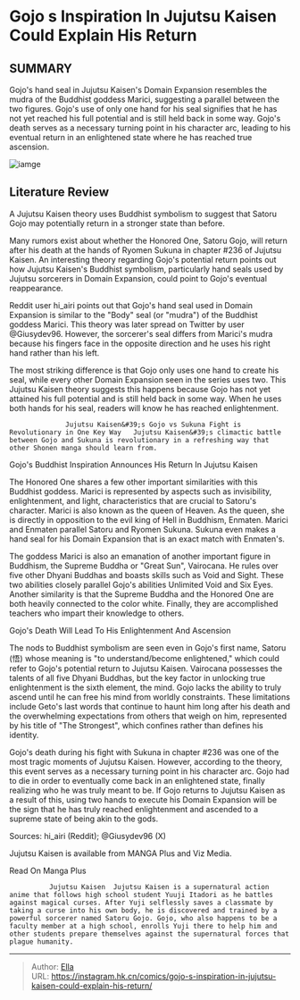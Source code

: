 # Gojo s Inspiration In Jujutsu Kaisen Could Explain His Return


## SUMMARY 



  Gojo&#39;s hand seal in Jujutsu Kaisen&#39;s Domain Expansion resembles the mudra of the Buddhist goddess Marici, suggesting a parallel between the two figures.   Gojo&#39;s use of only one hand for his seal signifies that he has not yet reached his full potential and is still held back in some way.   Gojo&#39;s death serves as a necessary turning point in his character arc, leading to his eventual return in an enlightened state where he has reached true ascension.  

![iamge](https://static1.srcdn.com/wordpress/wp-content/uploads/2023/10/gojo-s-domain-expansion.jpg)

## Literature Review

A Jujutsu Kaisen theory uses Buddhist symbolism to suggest that Satoru Gojo may potentially return in a stronger state than before.




Many rumors exist about whether the Honored One, Satoru Gojo, will return after his death at the hands of Ryomen Sukuna in chapter #236 of Jujutsu Kaisen.  An interesting theory regarding Gojo&#39;s potential return points out how Jujutsu Kaisen&#39;s Buddhist symbolism, particularly hand seals used by Jujutsu sorcerers in Domain Expansion, could point to Gojo&#39;s eventual reappearance.




Reddit user hi_airi points out that Gojo&#39;s hand seal used in Domain Expansion is similar to the &#34;Body&#34; seal (or &#34;mudra&#34;) of the Buddhist goddess Marici. This theory was later spread on Twitter by user @Giusydev96. However, the sorcerer&#39;s seal differs from Marici&#39;s mudra because his fingers face in the opposite direction and he uses his right hand rather than his left.


 

The most striking difference is that Gojo only uses one hand to create his seal, while every other Domain Expansion seen in the series uses two. This Jujutsu Kaisen theory suggests this happens because Gojo has not yet attained his full potential and is still held back in some way. When he uses both hands for his seal, readers will know he has reached enlightenment.




                  Jujutsu Kaisen&#39;s Gojo vs Sukuna Fight is Revolutionary in One Key Way   Jujutsu Kaisen&#39;s climactic battle between Gojo and Sukuna is revolutionary in a refreshing way that other Shonen manga should learn from.   


 Gojo&#39;s Buddhist Inspiration Announces His Return In Jujutsu Kaisen 
          

The Honored One shares a few other important similarities with this Buddhist goddess. Marici is represented by aspects such as invisibility, enlightenment, and light, characteristics that are crucial to Satoru&#39;s character. Marici is also known as the queen of Heaven. As the queen, she is directly in opposition to the evil king of Hell in Buddhism, Enmaten. Marici and Enmaten parallel Satoru and Ryomen Sukuna. Sukuna even makes a hand seal for his Domain Expansion that is an exact match with Enmaten&#39;s.

The goddess Marici is also an emanation of another important figure in Buddhism, the Supreme Buddha or &#34;Great Sun&#34;, Vairocana. He rules over five other Dhyani Buddhas and boasts skills such as Void and Sight. These two abilities closely parallel Gojo&#39;s abilities Unlimited Void and Six Eyes. Another similarity is that the Supreme Buddha and the Honored One are both heavily connected to the color white. Finally, they are accomplished teachers who impart their knowledge to others.






 Gojo&#39;s Death Will Lead To His Enlightenment And Ascension 
         

The nods to Buddhist symbolism are seen even in Gojo&#39;s first name, Satoru (悟) whose meaning is &#34;to understand/become enlightened,&#34; which could refer to Gojo&#39;s potential return to Jujutsu Kaisen. Vairocana possesses the talents of all five Dhyani Buddhas, but the key factor in unlocking true enlightenment is the sixth element, the mind. Gojo lacks the ability to truly ascend until he can free his mind from worldly constraints. These limitations include Geto&#39;s last words that continue to haunt him long after his death and the overwhelming expectations from others that weigh on him, represented by his title of &#34;The Strongest&#34;, which confines rather than defines his identity.

Gojo&#39;s death during his fight with Sukuna in chapter #236 was one of the most tragic moments of Jujutsu Kaisen. However, according to the theory, this event serves as a necessary turning point in his character arc. Gojo had to die in order to eventually come back in an enlightened state, finally realizing who he was truly meant to be. If Gojo returns to Jujutsu Kaisen as a result of this, using two hands to execute his Domain Expansion will be the sign that he has truly reached enlightenment and ascended to a supreme state of being akin to the gods.




Sources: hi_airi (Reddit); @Giusydev96 (X)

Jujutsu Kaisen is available from MANGA Plus and Viz Media.

Read On Manga Plus

              Jujutsu Kaisen  Jujutsu Kaisen is a supernatural action anime that follows high school student Yuuji Itadori as he battles against magical curses. After Yuji selflessly saves a classmate by taking a curse into his own body, he is discovered and trained by a powerful sorcerer named Satoru Gojo. Gojo, who also happens to be a faculty member at a high school, enrolls Yuji there to help him and other students prepare themselves against the supernatural forces that plague humanity.   


---

> Author: [Ella](https://instagram.hk.cn/)  
> URL: https://instagram.hk.cn/comics/gojo-s-inspiration-in-jujutsu-kaisen-could-explain-his-return/  

